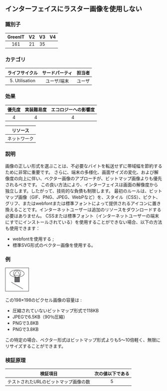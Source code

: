 ## インターフェイスにラスター画像を使用しない

### 識別子

| GreenIT |  V2  |  V3  |  V4  |
|:-------:|:----:|:----:|:----:|
|  161    | 21  | 35  |      |

### カテゴリ

| ライフサイクル |  サードパーティ  |  担当者  |
|:---------:|:----:|:----:|
| 5. Utilisation | ユーザ/端末 | ユーザ |

### 効果

| 優先度 |      実装難易度       |  エコロジーへの影響度    |
|:-------------------:|:-------------------------:|:---------------------:|
| 4 | 4 | 4 |

|リソース                                      |
|:----------------------------------------------------------:|
|  ネットワーク  |

### 説明

画像の正しい形式を選ぶことは、不必要なバイトを転送せずに帯域幅を節約するために非常に重要です。
さらに、端末の多様化、画面サイズの変化、および解像度の向上に伴い、ベクター画像のアプローチが、ビットマップ画像よりも優先されるべきです。
この良い方法により、インターフェイスは画面の解像度から独立します。したがって、技術的な負債も制限します。
最初のルールは、ビットマップ画像（GIF、PNG、JPEG、WebPなど）を、スタイル（CSS）、ピクト、グリフ、またはwebfontまたは標準フォントによって提供されるアイコンに置き換えることです。インターネットユーザーは追加のリソースをダウンロードする必要はありません。
CSSまたは標準フォント（インターネットユーザーの端末にすでにインストールされている）を使用することができない場合、以下の方法も使用できます：
 - webfontを使用する ;
 - 標準SVG形式のベクター画像を使用する。


### 例


![img.png](../img/img.png)

この198×198のピクセル画像の容量は : 
 - 圧縮されていないビットマップ形式で118KB
 - JPEGで6.5KB（90％圧縮）
 - PNGで3.8KB
 - PNGで3.8KB

この特定の場合、ベクター形式はビットマップ形式よりも5〜10倍軽く、無限にリサイズすることができます。

### 検証原理

| 検証項目     | 次の値以下である   |  
|-------------------|:-------------------------:|
| テストされたURLのビットマップ画像の数   | 5  |
